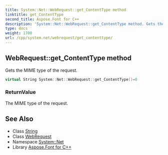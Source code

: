 ```yaml
---
title: System::Net::WebRequest::get_ContentType method
linktitle: get_ContentType
second_title: Aspose.Font for C++
description: 'System::Net::WebRequest::get_ContentType method. Gets the MIME type of the request in C++.'
type: docs
weight: 1700
url: /cpp/system.net/webrequest/get_contenttype/
---
```

## WebRequest::get_ContentType method


Gets the MIME type of the request.

```cpp
virtual String System::Net::WebRequest::get_ContentType()=0
```


### ReturnValue

The MIME type of the request.

## See Also

* Class [String](../../../system/string/)
* Class [WebRequest](../)
* Namespace [System::Net](../../)
* Library [Aspose.Font for C++](../../../)
